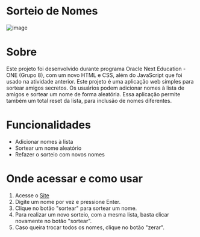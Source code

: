 # Sorteio de Nomes
![image](https://github.com/user-attachments/assets/198514cb-be25-4dd8-b7d7-9cc6b3c57cf7)

# Sobre
Este projeto foi desenvolvido durante programa Oracle Next Education - ONE (Grupo 8), com um novo HTML e CSS, além do JavaScript que foi usado na atividade anterior.
Este projeto é uma aplicação web simples para sortear amigos secretos. Os usuários podem adicionar nomes à lista de amigos e sortear um nome de forma aleatória. Essa aplicação permite também um total reset da lista, para inclusão de nomes diferentes.

# Funcionalidades
- Adicionar nomes à lista
- Sortear um nome aleatório
- Refazer o sorteio com novos nomes

# Onde acessar e como usar
1. Acesse o [Site](https://sorteio-nomes.vercel.app/)
2. Digite um nome por vez e pressione Enter.
3. Clique no botão "sortear" para sortear um nome.
4. Para realizar um novo sorteio, com a mesma lista, basta clicar novamente no botão "sortear".
5. Caso queira trocar todos os nomes, clique no botão "zerar".
